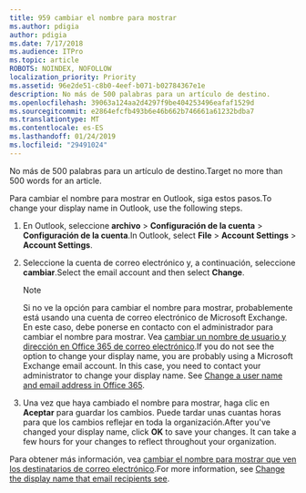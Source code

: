 ```yaml
---
title: 959 cambiar el nombre para mostrar
ms.author: pdigia
author: pdigia
ms.date: 7/17/2018
ms.audience: ITPro
ms.topic: article
ROBOTS: NOINDEX, NOFOLLOW
localization_priority: Priority
ms.assetid: 96e2de51-c8b0-4eef-b071-b02784367e1e
description: No más de 500 palabras para un artículo de destino.
ms.openlocfilehash: 39063a124aa2d4297f9be404253496eafaf1529d
ms.sourcegitcommit: e2864efcfb493b6e46b662b746661a61232bdba7
ms.translationtype: MT
ms.contentlocale: es-ES
ms.lasthandoff: 01/24/2019
ms.locfileid: "29491024"
---
```

<span data-ttu-id="413d6-103">No más de 500 palabras para un artículo de destino.</span><span class="sxs-lookup"><span data-stu-id="413d6-103">Target no more than 500 words for an article.</span></span>
  
<span data-ttu-id="413d6-104">Para cambiar el nombre para mostrar en Outlook, siga estos pasos.</span><span class="sxs-lookup"><span data-stu-id="413d6-104">To change your display name in Outlook, use the following steps.</span></span>
  
1. <span data-ttu-id="413d6-105">En Outlook, seleccione **archivo** \> **Configuración de la cuenta** \> **Configuración de la cuenta**.</span><span class="sxs-lookup"><span data-stu-id="413d6-105">In Outlook, select **File** \> **Account Settings** \> **Account Settings**.</span></span>
    
2. <span data-ttu-id="413d6-106">Seleccione la cuenta de correo electrónico y, a continuación, seleccione **cambiar**.</span><span class="sxs-lookup"><span data-stu-id="413d6-106">Select the email account and then select **Change**.</span></span>
    
    > [!NOTE]
    > <span data-ttu-id="413d6-p101">Si no ve la opción para cambiar el nombre para mostrar, probablemente está usando una cuenta de correo electrónico de Microsoft Exchange. En este caso, debe ponerse en contacto con el administrador para cambiar el nombre para mostrar. Vea [cambiar un nombre de usuario y dirección en Office 365 de correo electrónico](https://support.office.com/article/fb5ac074-e203-4e1f-9843-b9d1a3e03297.aspx).</span><span class="sxs-lookup"><span data-stu-id="413d6-p101">If you do not see the option to change your display name, you are probably using a Microsoft Exchange email account. In this case, you need to contact your administrator to change your display name. See [Change a user name and email address in Office 365](https://support.office.com/article/fb5ac074-e203-4e1f-9843-b9d1a3e03297.aspx).</span></span> 
  
3. <span data-ttu-id="413d6-p102">Una vez que haya cambiado el nombre para mostrar, haga clic en **Aceptar** para guardar los cambios. Puede tardar unas cuantas horas para que los cambios reflejar en toda la organización.</span><span class="sxs-lookup"><span data-stu-id="413d6-p102">After you've changed your display name, click **OK** to save your changes. It can take a few hours for your changes to reflect throughout your organization.</span></span> 
    
<span data-ttu-id="413d6-112">Para obtener más información, vea [cambiar el nombre para mostrar que ven los destinatarios de correo electrónico](https://support.office.com/article/2b53331a-ba2a-4803-88dc-ac9fe376c8a9.aspx).</span><span class="sxs-lookup"><span data-stu-id="413d6-112">For more information, see [Change the display name that email recipients see](https://support.office.com/article/2b53331a-ba2a-4803-88dc-ac9fe376c8a9.aspx).</span></span>
  

